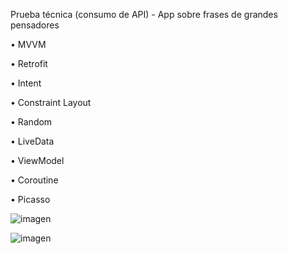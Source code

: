 Prueba técnica (consumo de API) - App sobre frases de grandes pensadores

• MVVM

• Retrofit

• Intent

• Constraint Layout

• Random

• LiveData

• ViewModel

• Coroutine

• Picasso

![imagen](https://github.com/MrPatoCode/SentencesAPI/assets/147260416/82aae2d5-3322-48d7-beaa-92c761b10a67)

![imagen](https://github.com/MrPatoCode/SentencesAPI/assets/147260416/8ab19384-6da5-426d-8327-b745107307ae)

